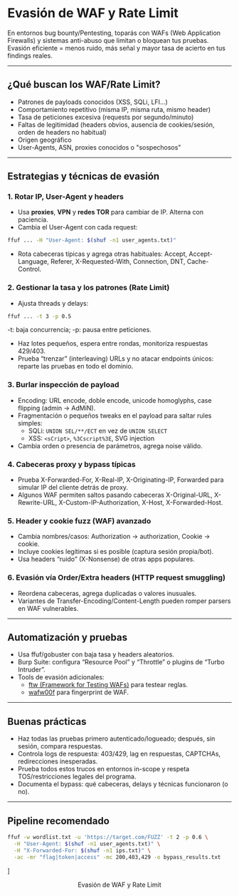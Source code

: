 # Evasión de WAF y Rate Limit

En entornos bug bounty/Pentesting, toparás con WAFs (Web Application Firewalls) y sistemas anti-abuso que limitan o bloquean tus pruebas. Evasión eficiente = menos ruido, más señal y mayor tasa de acierto en tus findings reales.

---

## ¿Qué buscan los WAF/Rate Limit?

- Patrones de payloads conocidos (XSS, SQLi, LFI…)
- Comportamiento repetitivo (misma IP, misma ruta, mismo header)
- Tasa de peticiones excesiva (requests por segundo/minuto)
- Faltas de legitimidad (headers obvios, ausencia de cookies/sesión, orden de headers no habitual)
- Origen geográfico
- User-Agents, ASN, proxies conocidos o "sospechosos"

---

## Estrategias y técnicas de evasión

### 1. Rotar IP, User-Agent y headers

- Usa **proxies**, **VPN** y **redes TOR** para cambiar de IP. Alterna con paciencia.
- Cambia el User-Agent con cada request:

```bash
ffuf ... -H "User-Agent: $(shuf -n1 user_agents.txt)"
```

- Rota cabeceras típicas y agrega otras habituales: Accept, Accept-Language, Referer, X-Requested-With, Connection, DNT, Cache-Control.

### 2. Gestionar la tasa y los patrones (Rate Limit)

- Ajusta threads y delays:

```bash
ffuf ... -t 3 -p 0.5
```

-t: baja concurrencia; -p: pausa entre peticiones.

- Haz lotes pequeños, espera entre rondas, monitoriza respuestas 429/403.
- Prueba “trenzar” (interleaving) URLs y no atacar endpoints únicos: reparte las pruebas en todo el dominio.

### 3. Burlar inspección de payload

- Encoding: URL encode, doble encode, unicode homoglyphs, case flipping (admin → AdMiN).
- Fragmentación o pequeños tweaks en el payload para saltar rules simples:
  - SQLi: `UNION SEL/**/ECT` en vez de `UNION SELECT`
  - XSS: `<sCript>`, `%3Cscript%3E`, SVG injection
- Cambia orden o presencia de parámetros, agrega noise válido.

### 4. Cabeceras proxy y bypass típicas

- Prueba X-Forwarded-For, X-Real-IP, X-Originating-IP, Forwarded para simular IP del cliente detrás de proxy.
- Algunos WAF permiten saltos pasando cabeceras X-Original-URL, X-Rewrite-URL, X-Custom-IP-Authorization, X-Host, X-Forwarded-Host.

### 5. Header y cookie fuzz (WAF) avanzado

- Cambia nombres/casos: Authorization → authorization, Cookie → cookie.
- Incluye cookies legítimas si es posible (captura sesión propia/bot).
- Usa headers “ruido” (X-Nonsense) de otras apps populares.

### 6. Evasión vía Order/Extra headers (HTTP request smuggling)

- Reordena cabeceras, agrega duplicadas o valores inusuales.
- Variantes de Transfer-Encoding/Content-Length pueden romper parsers en WAF vulnerables.

---

## Automatización y pruebas

- Usa ffuf/gobuster con baja tasa y headers aleatorios.
- Burp Suite: configura “Resource Pool” y “Throttle” o plugins de “Turbo Intruder”.
- Tools de evasión adicionales:
  - [ftw (Framework for Testing WAFs)](https://github.com/fastly/ftw) para testear reglas.
  - [wafw00f](https://github.com/EnableSecurity/wafw00f) para fingerprint de WAF.

---

## Buenas prácticas

- Haz todas las pruebas primero autenticado/logueado; después, sin sesión, compara respuestas.
- Controla logs de respuesta: 403/429, lag en respuestas, CAPTCHAs, redirecciones inesperadas.
- Prueba todos estos trucos en entornos in-scope y respeta TOS/restricciones legales del programa.
- Documenta el bypass: qué cabeceras, delays y técnicas funcionaron (o no).

---

## Pipeline recomendado

```bash
ffuf -w wordlist.txt -u 'https://target.com/FUZZ' -t 2 -p 0.6 \
  -H "User-Agent: $(shuf -n1 user_agents.txt)" \
  -H "X-Forwarded-For: $(shuf -n1 ips.txt)" \
  -ac -mr "flag|token|access" -mc 200,403,429 -o bypass_results.txt
```

]

<div style="text-align: center">Evasión de WAF y Rate Limit</div>


[^1]: https://github.com/ffuf/ffuf
    
[^2]: https://www.reddit.com/r/bugbounty/comments/1f8mhjd/ultimate_ffuf_cheatsheet_advanced_fuzzing_tactics/
    
[^3]: https://infosecwriteups.com/content-discovery-with-ffuf-5bc81d2d8db6
    
[^4]: https://www.freecodecamp.org/news/web-security-fuzz-web-applications-using-ffuf/
